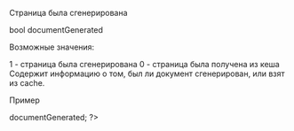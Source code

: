 Страница была сгенерирована

bool documentGenerated

Возможные значения:

1 - страница была сгенерирована
0 - страница была получена из кеша
Содержит информацию о том, был ли документ сгенерирован, или взят из cache.

Пример

<?php  echo $modx->documentGenerated;  ?>